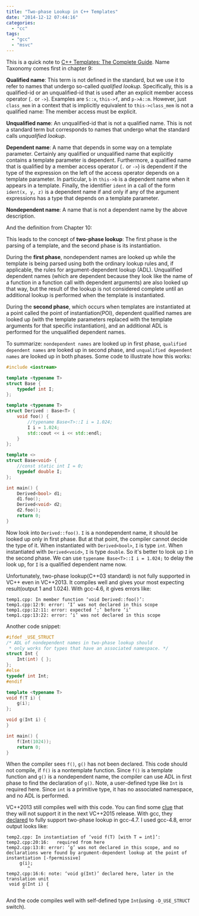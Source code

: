 ```yaml
---
title: "Two-phase Lookup in C++ Templates"
date: "2014-12-12 07:44:16"
categories: 
  - "cc"
tags: 
  - "gcc"
  - "msvc"
---
```


This is a quick note to [C++ Templates: The Complete Guide](http://www.amazon.com/C-Templates-The-Complete-Guide/dp/0201734842/). Name Taxonomy comes first in chapter 9:

**Qualified name**: This term is not defined in the standard, but we use it to refer to names that undergo so-called _qualified lookup_. Specifically, this is a qualified-id or an unqualified-id that is used after an explicit member access operator (`.` or `->`). Examples are `S::x`, `this->f`, and `p->A::m`. However, just `class_mem` in a context that is implicitly equivalent to `this->class_mem` is not a qualified name: The member access must be explicit.

**Unqualified name**: An unqualified-id that is not a qualified name. This is not a standard term but corresponds to names that undergo what the standard calls _unqualified lookup_.

**Dependent name**: A name that depends in some way on a template parameter. Certainly any qualified or unqualified name that explicitly contains a template parameter is dependent. Furthermore, a qualified name that is qualified by a member access operator (`.` or `->`) is dependent if the type of the expression on the left of the access operator depends on a template parameter. In particular, `b` in `this->b` is a dependent name when it appears in a template. Finally, the identifier `ident` in a call of the form `ident(x, y, z)` is a dependent name if and only if any of the argument expressions has a type that depends on a template parameter.

**Nondependent name**: A name that is not a dependent name by the above description.

And the definition from Chapter 10:

This leads to the concept of **two-phase lookup**: The first phase is the parsing of a template, and the second phase is its instantiation.

During the **first phase**, nondependent names are looked up while the template is being parsed using both the ordinary lookup rules and, if applicable, the rules for argument-dependent lookup (ADL). Unqualified dependent names (which are dependent because they look like the name of a function in a function call with dependent arguments) are also looked up that way, but the result of the lookup is not considered complete until an additional lookup is performed when the template is instantiated.

During the **second phase**, which occurs when templates are instantiated at a point called the point of instantiation(POI), dependent qualified names are looked up (with the template parameters replaced with the template arguments for that specific instantiation), and an additional ADL is performed for the unqualified dependent names.

To summarize: `nondependent names` are looked up in first phase, `qualified dependent names` are looked up in second phase, and `unqualified dependent names` are looked up in both phases. Some code to illustrate how this works:

```cpp
#include <iostream>

template <typename T>
struct Base {
    typedef int I;
};

template <typename T>
struct Derived : Base<T> {
    void foo() {
        //typename Base<T>::I i = 1.024;
        I i = 1.024;
        std::cout << i << std::endl;
    }
};

template <>
struct Base<void> {
    //const static int I = 0;
    typedef double I;
};

int main() {
    Derived<bool> d1;
    d1.foo();
    Derived<void> d2;
    d2.foo();
    return 0;
}
```

Now look into `Derived::foo()`. `I` is a nondependent name, it should be looked up only in first phase. But at that point, the compiler cannot decide the type of it. When instantiated with `Derived<bool>`, `I` is type `int`. When instantiated with `Derived<void>`, `I` is type `double`. So it's better to look up `I` in the second phase. We can use `typename Base<T>::I i = 1.024;` to delay the look up, for `I` is a qualified dependent name now.

Unfortunately, two-phase lookup(C++03 standard) is not fully supported in VC++ even in VC++2013. It compiles well and gives your most expecting result(output 1 and 1.024). With gcc-4.6, it gives errors like:

```
temp1.cpp: In member function ‘void Derived::foo()’:
temp1.cpp:12:9: error: ‘I’ was not declared in this scope
temp1.cpp:12:11: error: expected ‘;’ before ‘i’
temp1.cpp:13:22: error: ‘i’ was not declared in this scope
```

Another code snippet:

```cpp
#ifdef _USE_STRUCT
/* ADL of nondependent names in two-phase lookup should
 * only works for types that have an associated namespace. */
struct Int { 
    Int(int) { };
};
#else
typedef int Int;
#endif

template <typename T>
void f(T i) {
    g(i);
};

void g(Int i) {
}

int main() {
    f(Int(1024));
    return 0;
}
```

When the compiler sees `f()`, `g()` has not been declared. This code should not compile, if `f()` is a nontemplate function. Since `f()` is a template function and `g()` is a nondependent name, the compiler can use ADL in first phase to find the declaration of `g()`. Note, a user-defined type like `Int` is required here. Since `int` is a primitive type, it has no associated namespace, and no ADL is performed.

VC++2013 still compiles well with this code. You can find some [clue](http://blogs.msdn.com/b/vcblog/archive/2014/08/21/c-11-14-features-in-visual-studio-14-ctp3.aspx) that they will not support it in the next VC++2015 release. With gcc, they [declared](http://gcc.gnu.org/gcc-4.7/changes.html#cxx) to fully support two-phase lookup in gcc-4.7. I used gcc-4.8, error output looks like:

```
temp2.cpp: In instantiation of ‘void f(T) [with T = int]’:
temp2.cpp:20:16:   required from here
temp2.cpp:13:8: error: ‘g’ was not declared in this scope, and no declarations were found by argument-dependent lookup at the point of instantiation [-fpermissive]
     g(i);
        ^
temp2.cpp:16:6: note: ‘void g(Int)’ declared here, later in the translation unit
 void g(Int i) {
      ^
```

And the code compiles well with self-defined type `Int`(using `-D_USE_STRUCT` switch).
